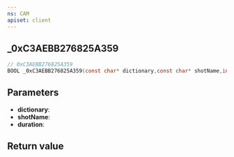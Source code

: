 ```yaml
---
ns: CAM
apiset: client
---
```

## _0xC3AEBB276825A359

```c
// 0xC3AEBB276825A359
BOOL _0xC3AEBB276825A359(const char* dictionary,const char* shotName,int duration);
```


## Parameters
* **dictionary**:
* **shotName**:
* **duration**:

## Return value

